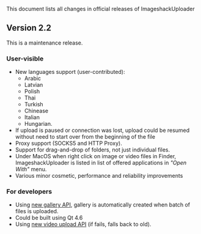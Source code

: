 This document lists all changes in official releases of ImageshackUploader

## Version 2.2 ##

This is a maintenance release.

### User-visible ###
  * New languages support  (user-contributed):
    * Arabic
    * Latvian
    * Polish
    * Thai
    * Turkish
    * Chinease
    * Italian
    * Hungarian.
  * If upload is paused or connection was lost, upload could be resumed without need to start over from the beginning of the file
  * Proxy support (SOCKS5 and HTTP Proxy).
  * Support for drag-and-drop of folders, not just individual files.
  * Under MacOS when right click on image or video files in Finder, ImageshackUploader is listed in list of offered applications in _"Open With"_ menu.
  * Various minor cosmetic, performance and reliability improvements

### For developers ###
  * Using [new gallery API](http://code.google.com/p/imageshackapi/wiki/ImageshackGalleryAPI), gallery is automatically created when batch of files is uploaded.
  * Could be built using Qt 4.6
  * Using [new video upload API](http://code.google.com/p/imageshackapi/wiki/ChunkedVideoUploadApiI) (if fails, falls back to old).